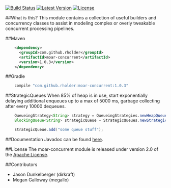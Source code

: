 [![Build Status](http://img.shields.io/travis/rholder/moar-concurrent.svg)](https://travis-ci.org/rholder/moar-concurrent) [![Latest Version](http://img.shields.io/badge/latest-1.0.3-brightgreen.svg)](https://github.com/rholder/moar-concurrent/releases/tag/v1.0.3) [![License](http://img.shields.io/badge/license-apache%202-brightgreen.svg)](https://github.com/rholder/moar-concurrent/blob/master/LICENSE)

##What is this?
This module contains a collection of useful builders and concurrency classes to
assist in modeling complex or overly tweakable concurrent processing pipelines.

##Maven
```xml
    <dependency>
      <groupId>com.github.rholder</groupId>
      <artifactId>moar-concurrent</artifactId>
      <version>1.0.3</version>
    </dependency>

```
##Gradle
```groovy
    compile "com.github.rholder:moar-concurrent:1.0.3"
```

##StrategicQueues
When 85% of heap is in use, start exponentially delaying additional enqueues up
to a max of 5000 ms, garbage collecting after every 10000 dequeues.
```java
    QueueingStrategy<String> strategy = QueueingStrategies.newHeapQueueingStrategy(0.85, 5000, 10000);
    BlockingQueue<String> strategicQueue = StrategicQueues.newStrategicLinkedBlockingQueue(strategy);

    strategicQueue.add("some queue stuff");
```

##Documentation
Javadoc can be found [here](http://rholder.github.com/moar-concurrent/javadoc/1.0.3).

##License
The moar-concurrent module is released under version 2.0 of the
[Apache License](http://www.apache.org/licenses/LICENSE-2.0).

##Contributors
* Jason Dunkelberger (dirkraft)
* Megan Galloway (megallo)